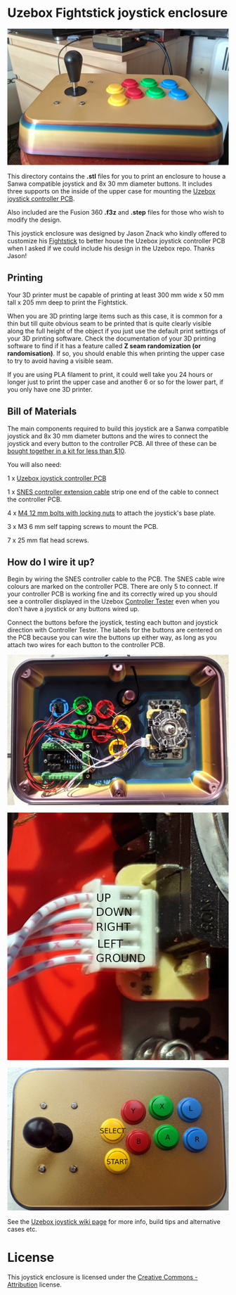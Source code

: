# Uzebox Fightstick joystick enclosure

![Uzebox joystick photo](Uzebox-joystick-V4.jpg)

This directory contains the **.stl** files for you to print an enclosure to house a Sanwa compatible joystick and 8x 30 mm diameter buttons. It includes three supports on the inside of the upper case for mounting the [Uzebox joystick controller PCB](https://github.com/Uzebox/uzebox/tree/master/schematics/Joystick/V1.5).

Also included are the Fusion 360 **.f3z** and **.step** files for those who wish to modify the design.

This joystick enclosure was designed by Jason Znack who kindly offered to customize his [Fightstick](https://www.thingiverse.com/thing:5132706) to better house the Uzebox joystick controller PCB when I asked if we could include his design in the Uzebox repo. Thanks Jason!

## Printing

Your 3D printer must be capable of printing at least 300 mm wide x 50 mm tall x 205 mm deep to print the Fightstick.

When you are 3D printing large items such as this case, it is common for a thin but till quite obvious seam to be printed that is quite clearly visible along the full height of the object if you just use the default print settings of your 3D printing software. Check the documentation of your 3D printing software to find if it has a feature called **Z seam randomization (or randomisation)**. If so, you should enable this when printing the upper case to try to avoid having a visible seam.

If you are using PLA filament to print, it could well take you 24 hours or longer just to print the upper case and another 6 or so for the lower part, if you only have one 3D printer.

## Bill of Materials

The main components required to build this joystick are a Sanwa compatible joystick and 8x 30 mm diameter buttons and the wires to connect the joystick and every button to the controller PCB. All three of these can be [bought together in a kit for less than $10](https://vi.aliexpress.com/item/1005007982022398.html).

You will also need:

1 x [Uzebox joystick controller PCB](https://github.com/Uzebox/uzebox/tree/master/schematics/Joystick/V1.5)

1 x [SNES controller extension cable](https://www.aliexpress.com/item/4000023893179.html) strip one end of the cable to connect the controller PCB.

4 x [M4 12 mm bolts with locking nuts](https://www.aliexpress.com/item/1005007813468077.html) to attach the joystick's base plate.

3 x M3 6 mm self tapping screws to mount the PCB.

7 x 25 mm flat head screws.

## How do I wire it up?

Begin by wiring the SNES controller cable to the PCB. The SNES cable wire colours are marked on the controller PCB. There are only 5 to connect. If your controller PCB is working fine and its correctly wired up you should see a controller displayed in the Uzebox [Controller Tester](https://uzebox.org/wiki/Controller_Tester) even when you don't have a joystick or any buttons wired up.

Connect the buttons before the joystick, testing each button and joystick direction with Controller Tester. The labels for the buttons are centered on the PCB because you can wire the buttons up either way, as long as you attach two wires for each button to the controller PCB.


![Uzebox joystick and buttons wiring](Uzebox-joystick-sanwa-wiring.jpg)

![Uzebox joystick wiring](Uzebox-joystick-sanwa-wiring-labels.jpg)

![Uzebox joystick buttons](Uzebox-joystick-buttons.jpg)

See the [Uzebox joystick wiki page](https://uzebox.org/wiki/Joystick) for more info, build tips and alternative cases etc.

# License

This joystick enclosure is licensed under the [Creative Commons - Attribution](https://creativecommons.org/licenses/by/4.0/) license.
